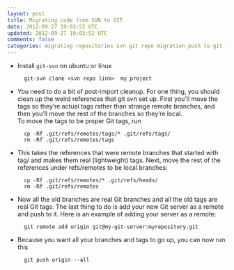 ```yaml
---           
layout: post
title: Migrating code from SVN to GIT
date: 2012-09-27 19:03:52 UTC
updated: 2012-09-27 19:03:52 UTC
comments: false
categories: migrating repositories svn git repo migration push to git from svn svn git migration move svn to git svn to git git svn clone git repo from svn migrate svn repo
---
```


+ Install <code>git-svn</code> on ubuntu or linux

		git-svn clone <svn repo link>  my_project  

+ You need to do a bit of post-import cleanup. For one thing, you should clean up the weird references that git svn set up. First you’ll move the tags so they’re actual tags rather than strange remote branches, and then you’ll move the rest of the branches so they’re local.  
To move the tags to be proper Git tags, run

		cp -Rf .git/refs/remotes/tags/* .git/refs/tags/  
		rm -Rf .git/refs/remotes/tags  

+ This takes the references that were remote branches that started with tag/ and makes them real (lightweight) tags.
Next, move the rest of the references under refs/remotes to be local branches:

		cp -Rf .git/refs/remotes/* .git/refs/heads/  
		rm -Rf .git/refs/remotes  

+ Now all the old branches are real Git branches and all the old tags are real Git tags. The last thing to do is add your new Git server as a remote and push to it. Here is an example of adding your server as a remote:
 
		git remote add origin git@my-git-server:myrepository.git  
+ Because you want all your branches and tags to go up, you can now run this  

		git push origin --all  